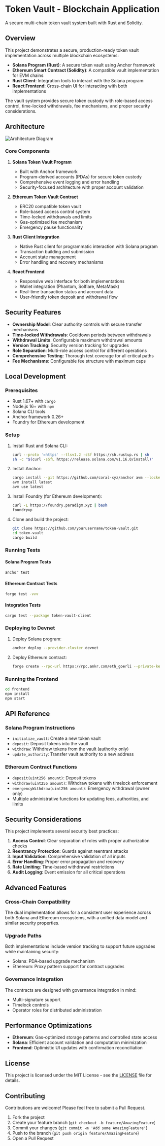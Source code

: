 # Token Vault - Blockchain Application

A secure multi-chain token vault system built with Rust and Solidity.

## Overview

This project demonstrates a secure, production-ready token vault implementation across multiple blockchain ecosystems:

- **Solana Program (Rust)**: A secure token vault using Anchor framework
- **Ethereum Smart Contract (Solidity)**: A compatible vault implementation for EVM chains
- **Rust Client**: Integration tools to interact with the Solana program
- **React Frontend**: Cross-chain UI for interacting with both implementations

The vault system provides secure token custody with role-based access control, time-locked withdrawals, fee mechanisms, and proper security considerations.

## Architecture

![Architecture Diagram](https://via.placeholder.com/800x400?text=Vault+Architecture+Diagram)

### Core Components

1. **Solana Token Vault Program**

   - Built with Anchor framework
   - Program-derived accounts (PDAs) for secure token custody
   - Comprehensive event logging and error handling
   - Security-focused architecture with proper account validation

2. **Ethereum Token Vault Contract**

   - ERC20 compatible token vault
   - Role-based access control system
   - Time-locked withdrawals and limits
   - Gas-optimized fee mechanism
   - Emergency pause functionality

3. **Rust Client Integration**

   - Native Rust client for programmatic interaction with Solana program
   - Transaction building and submission
   - Account state management
   - Error handling and recovery mechanisms

4. **React Frontend**
   - Responsive web interface for both implementations
   - Wallet integration (Phantom, Solflare, MetaMask)
   - Real-time transaction status and account data
   - User-friendly token deposit and withdrawal flow

## Security Features

- **Ownership Model**: Clear authority controls with secure transfer mechanisms
- **Time-locked Withdrawals**: Cooldown periods between withdrawals
- **Withdrawal Limits**: Configurable maximum withdrawal amounts
- **Version Tracking**: Security version tracking for upgrades
- **Role Separation**: Multi-role access control for different operations
- **Comprehensive Testing**: Thorough test coverage for all critical paths
- **Fee Mechanisms**: Configurable fee structure with maximum caps

## Local Development

### Prerequisites

- Rust 1.67+ with `cargo`
- Node.js 16+ with `npm`
- Solana CLI tools
- Anchor framework 0.26+
- Foundry for Ethereum development

### Setup

1. Install Rust and Solana CLI:

   ```bash
   curl --proto '=https' --tlsv1.2 -sSf https://sh.rustup.rs | sh
   sh -c "$(curl -sSfL https://release.solana.com/v1.16.0/install)"
   ```

2. Install Anchor:

   ```bash
   cargo install --git https://github.com/coral-xyz/anchor avm --locked
   avm install latest
   avm use latest
   ```

3. Install Foundry (for Ethereum development):

   ```bash
   curl -L https://foundry.paradigm.xyz | bash
   foundryup
   ```

4. Clone and build the project:
   ```bash
   git clone https://github.com/yourusername/token-vault.git
   cd token-vault
   cargo build
   ```

### Running Tests

#### Solana Program Tests

```bash
anchor test
```

#### Ethereum Contract Tests

```bash
forge test -vvv
```

#### Integration Tests

```bash
cargo test --package token-vault-client
```

### Deploying to Devnet

1. Deploy Solana program:

   ```bash
   anchor deploy --provider.cluster devnet
   ```

2. Deploy Ethereum contract:
   ```bash
   forge create --rpc-url https://rpc.ankr.com/eth_goerli --private-key $PRIVATE_KEY src/TokenVault.sol:TokenVault
   ```

### Running the Frontend

```bash
cd frontend
npm install
npm start
```

## API Reference

### Solana Program Instructions

- `initialize_vault`: Create a new token vault
- `deposit`: Deposit tokens into the vault
- `withdraw`: Withdraw tokens from the vault (authority only)
- `update_authority`: Transfer vault authority to a new address

### Ethereum Contract Functions

- `deposit(uint256 amount)`: Deposit tokens
- `withdraw(uint256 amount)`: Withdraw tokens with timelock enforcement
- `emergencyWithdraw(uint256 amount)`: Emergency withdrawal (owner only)
- Multiple administrative functions for updating fees, authorities, and limits

## Security Considerations

This project implements several security best practices:

1. **Access Control**: Clear separation of roles with proper authorization checks
2. **Reentrancy Protection**: Guards against reentrant attacks
3. **Input Validation**: Comprehensive validation of all inputs
4. **Error Handling**: Proper error propagation and recovery
5. **Rate Limiting**: Time-based withdrawal restrictions
6. **Audit Logging**: Event emission for all critical operations

## Advanced Features

### Cross-Chain Compatibility

The dual implementation allows for a consistent user experience across both Solana and Ethereum ecosystems, with a unified data model and similar security properties.

### Upgrade Paths

Both implementations include version tracking to support future upgrades while maintaining security:

- Solana: PDA-based upgrade mechanism
- Ethereum: Proxy pattern support for contract upgrades

### Governance Integration

The contracts are designed with governance integration in mind:

- Multi-signature support
- Timelock controls
- Operator roles for distributed administration

## Performance Optimizations

- **Ethereum**: Gas-optimized storage patterns and controlled state access
- **Solana**: Efficient account validation and computation minimization
- **Frontend**: Optimistic UI updates with confirmation reconciliation

## License

This project is licensed under the MIT License - see the [LICENSE](LICENSE) file for details.

## Contributing

Contributions are welcome! Please feel free to submit a Pull Request.

1. Fork the project
2. Create your feature branch (`git checkout -b feature/AmazingFeature`)
3. Commit your changes (`git commit -m 'Add some AmazingFeature'`)
4. Push to the branch (`git push origin feature/AmazingFeature`)
5. Open a Pull Request
